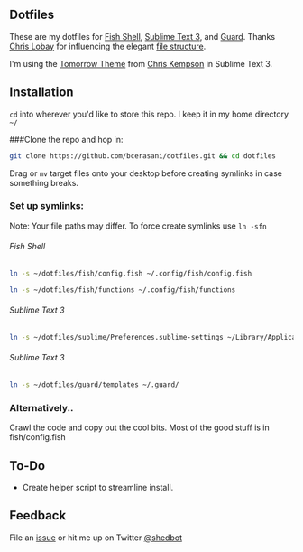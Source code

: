 ## Dotfiles

These are my dotfiles for [Fish Shell](http://fishshell.com/), [Sublime Text 3](http://www.sublimetext.com/3), and [Guard](https://github.com/guard/guard). Thanks [Chris Lobay](https://github.com/christopherlobay) for influencing the elegant [file structure](https://github.com/christopherlobay/dotfiles).

I'm using the [Tomorrow Theme](https://github.com/chriskempson/tomorrow-theme) from [Chris Kempson](https://github.com/chriskempson) in Sublime Text 3.

## Installation

`cd` into wherever you'd like to store this repo. I keep it in my home directory `~/`

###Clone the repo and hop in:

```bash
git clone https://github.com/bcerasani/dotfiles.git && cd dotfiles
```

Drag or `mv` target files onto your desktop before creating symlinks in case something breaks.

### Set up symlinks:
Note: Your file paths may differ. To force create symlinks use `ln -sfn`
###### Fish Shell
```bash
ln -s ~/dotfiles/fish/config.fish ~/.config/fish/config.fish
```
```bash
ln -s ~/dotfiles/fish/functions ~/.config/fish/functions
```

###### Sublime Text 3
```bash
ln -s ~/dotfiles/sublime/Preferences.sublime-settings ~/Library/Application\ Support/Sublime\ Text\ 3/Packages
```

###### Sublime Text 3
```bash
ln -s ~/dotfiles/guard/templates ~/.guard/
```

### Alternatively..
Crawl the code and copy out the cool bits. Most of the good stuff is in fish/config.fish

## To-Do
- Create helper script to streamline install.

## Feedback
File an [issue](https://github.com/bcerasani/dotfiles/issues) or hit me up on Twitter [@shedbot](http://twitter.com/shedbot)

